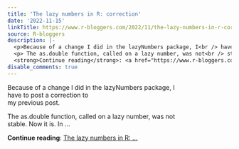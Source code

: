 ```yaml
---
title: 'The lazy numbers in R: correction'
date: '2022-11-15'
linkTitle: https://www.r-bloggers.com/2022/11/the-lazy-numbers-in-r-correction/
source: R-bloggers
description: |-
  <p>Because of a change I did in the lazyNumbers package, I<br /> have to post a correction to<br /> my previous post.</p>
  <p> The as.double function, called on a lazy number, was not<br /> stable. Now it is. In ...</p>
  <strong>Continue reading</strong>: <a href="https://www.r-bloggers.com/2022/11/the-lazy-numbers-in-r-correction/">The lazy numbers in R: ...
disable_comments: true
---
```

<p>Because of a change I did in the lazyNumbers package, I<br /> have to post a correction to<br /> my previous post.</p>
<p> The as.double function, called on a lazy number, was not<br /> stable. Now it is. In ...</p>
<strong>Continue reading</strong>: <a href="https://www.r-bloggers.com/2022/11/the-lazy-numbers-in-r-correction/">The lazy numbers in R: ...